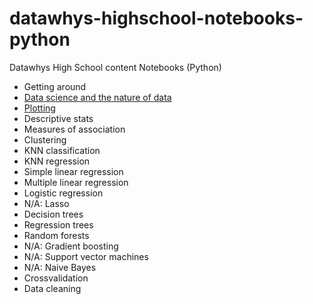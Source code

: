# datawhys-highschool-notebooks-python
Datawhys High School content Notebooks (Python)

-	Getting around 
-	[Data science and the nature of data](Datascience_and_the_nature_of_data.ipynb) 
-	[Plotting](Plotting.ipynb) 
-	Descriptive stats 
-	Measures of association 
-	Clustering 
-	KNN classification 
-	KNN regression 
-	Simple linear regression 
-	Multiple linear regression 
-	Logistic regression 
-	N/A: Lasso 
-	Decision trees 
-	Regression trees 
-	Random forests 
-	N/A: Gradient boosting 
-	N/A: Support vector machines 
-	N/A: Naive Bayes 
-	Crossvalidation   
-	Data cleaning 

